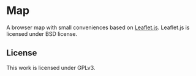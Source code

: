 Map
===

A browser map with small conveniences based on [Leaflet.js](https://github.com/Leaflet/Leaflet).
Leaflet.js is licensed under BSD license.

License
-------
This work is licensed under GPLv3.

